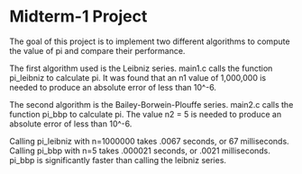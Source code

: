 Midterm-1 Project
=========
The goal of this project is to implement two different algorithms to compute the value of pi and compare their performance.

The first algorithm used is the Leibniz series. main1.c calls the function pi_leibniz to calculate pi. It was found that
an n1 value of 1,000,000 is needed to produce an absolute error of less than 10^-6.

The second algorithm is the Bailey-Borwein-Plouffe series. main2.c calls the function pi_bbp to calculate pi. The value 
n2 = 5 is needed to produce an absolute error of less than 10^-6.

Calling pi_leibniz with n=1000000 takes .0067 seconds, or 67 milliseconds. 
Calling pi_bbp with n=5 takes .000021 seconds, or .0021 milliseconds. pi_bbp is significantly faster than calling the leibniz series. 
